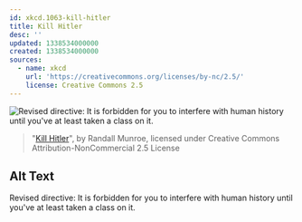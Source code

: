 ```yaml
---
id: xkcd.1063-kill-hitler
title: Kill Hitler
desc: ''
updated: 1338534000000
created: 1338534000000
sources:
  - name: xkcd
    url: 'https://creativecommons.org/licenses/by-nc/2.5/'
    license: Creative Commons 2.5
---
```

![Revised directive: It is forbidden for you to interfere with human history until you've at least taken a class on it.](https://imgs.xkcd.com/comics/kill_hitler.png)
> "[Kill Hitler](https://xkcd.com/1063/)", by Randall Munroe, licensed under Creative Commons Attribution-NonCommercial 2.5 License

## Alt Text
Revised directive: It is forbidden for you to interfere with human history until you've at least taken a class on it.
